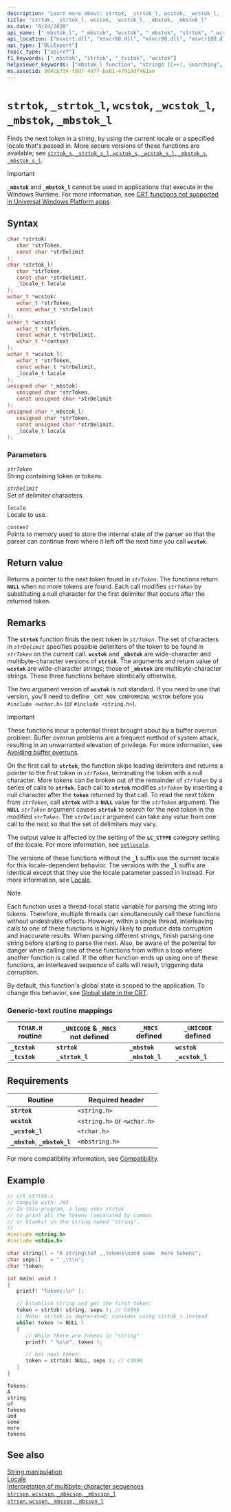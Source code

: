 ```yaml
---
description: "Learn more about: strtok, _strtok_l, wcstok, _wcstok_l, _mbstok, _mbstok_l"
title: "strtok, _strtok_l, wcstok, _wcstok_l, _mbstok, _mbstok_l"
ms.date: "6/24/2020"
api_name: ["_mbstok_l", "_mbstok", "wcstok", "_mbstok", "strtok", "_wcstok_l", "_o__mbstok", "_o__mbstok_l", "_o_strtok", "_o_wcstok"]
api_location: ["msvcrt.dll", "msvcr80.dll", "msvcr90.dll", "msvcr100.dll", "msvcr100_clr0400.dll", "msvcr110.dll", "msvcr110_clr0400.dll", "msvcr120.dll", "msvcr120_clr0400.dll", "ucrtbase.dll", "api-ms-win-crt-multibyte-l1-1-0.dll", "api-ms-win-crt-string-l1-1-0.dll", "api-ms-win-crt-private-l1-1-0.dll"]
api_type: ["DLLExport"]
topic_type: ["apiref"]
f1_keywords: ["_mbstok", "strtok", "_tcstok", "wcstok"]
helpviewer_keywords: ["mbstok_l function", "strings [C++], searching", "tcstok function", "_tcstok function", "_strtok_l function", "strtok function", "mbstok function", "wcstok_l function", "_mbstok function", "tcstok_l function", "tokens, finding in strings", "_mbstok_l function", "wcstok function", "_wcstok_l function", "_tcstok_l function", "strtok_l function"]
ms.assetid: 904cb734-f0d7-4d77-ba81-4791ddf461ae
---
```

# `strtok`, `_strtok_l`, `wcstok`, `_wcstok_l`, `_mbstok`, `_mbstok_l`

Finds the next token in a string, by using the current locale or a specified locale that's passed in. More secure versions of these functions are available; see [`strtok_s`, `_strtok_s_l`, `wcstok_s`, `_wcstok_s_l`, `_mbstok_s`, `_mbstok_s_l`](strtok-s-strtok-s-l-wcstok-s-wcstok-s-l-mbstok-s-mbstok-s-l.md).

> [!IMPORTANT]
> **`_mbstok`** and **`_mbstok_l`** cannot be used in applications that execute in the Windows Runtime. For more information, see [CRT functions not supported in Universal Windows Platform apps](../../cppcx/crt-functions-not-supported-in-universal-windows-platform-apps.md).

## Syntax

```C
char *strtok(
   char *strToken,
   const char *strDelimit
);
char *strtok_l(
   char *strToken,
   const char *strDelimit,
   _locale_t locale
);
wchar_t *wcstok(
   wchar_t *strToken,
   const wchar_t *strDelimit
);
wchar_t *wcstok(
   wchar_t *strToken,
   const wchar_t *strDelimit,
   wchar_t **context
);
wchar_t *wcstok_l(
   wchar_t *strToken,
   const wchar_t *strDelimit,
   _locale_t locale
);
unsigned char *_mbstok(
   unsigned char *strToken,
   const unsigned char *strDelimit
);
unsigned char *_mbstok_l(
   unsigned char *strToken,
   const unsigned char *strDelimit,
   _locale_t locale
);
```

### Parameters

*`strToken`*<br/>
String containing token or tokens.

*`strDelimit`*<br/>
Set of delimiter characters.

*`locale`*<br/>
Locale to use.

*`context`*<br/>
Points to memory used to store the internal state of the parser so that the parser can continue from where it left off the next time you call **`wcstok`**.

## Return value

Returns a pointer to the next token found in *`strToken`*. The functions return **`NULL`** when no more tokens are found. Each call modifies *`strToken`* by substituting a null character for the first delimiter that occurs after the returned token.

## Remarks

The **`strtok`** function finds the next token in *`strToken`*. The set of characters in *`strDelimit`* specifies possible delimiters of the token to be found in *`strToken`* on the current call. **`wcstok`** and **`_mbstok`** are wide-character and multibyte-character versions of **`strtok`**. The arguments and return value of **`wcstok`** are wide-character strings; those of **`_mbstok`** are multibyte-character strings. These three functions behave identically otherwise.

The two argument version of **`wcstok`** is not standard. If you need to use that version, you'll need to define `_CRT_NON_CONFORMING_WCSTOK` before you `#include <wchar.h>` (or `#include <string.h>`).

> [!IMPORTANT]
> These functions incur a potential threat brought about by a buffer overrun problem. Buffer overrun problems are a frequent method of system attack, resulting in an unwarranted elevation of privilege. For more information, see [Avoiding buffer overruns](/windows/win32/SecBP/avoiding-buffer-overruns).

On the first call to **`strtok`**, the function skips leading delimiters and returns a pointer to the first token in *`strToken`*, terminating the token with a null character. More tokens can be broken out of the remainder of *`strToken`* by a series of calls to **`strtok`**. Each call to **`strtok`** modifies *`strToken`* by inserting a null character after the **`token`** returned by that call. To read the next token from *`strToken`*, call **`strtok`** with a **`NULL`** value for the *`strToken`* argument. The **`NULL`** *`strToken`* argument causes **`strtok`** to search for the next token in the modified *`strToken`*. The *`strDelimit`* argument can take any value from one call to the next so that the set of delimiters may vary.

The output value is affected by the setting of the **`LC_CTYPE`** category setting of the locale. For more information, see [`setlocale`](setlocale-wsetlocale.md).

The versions of these functions without the **`_l`** suffix use the current locale for this locale-dependent behavior. The versions with the **`_l`** suffix are identical except that they use the locale parameter passed in instead. For more information, see [Locale](../locale.md).

> [!NOTE]
> Each function uses a thread-local static variable for parsing the string into tokens. Therefore, multiple threads can simultaneously call these functions without undesirable effects. However, within a single thread, interleaving calls to one of these functions is highly likely to produce data corruption and inaccurate results. When parsing different strings, finish parsing one string before starting to parse the next. Also, be aware of the potential for danger when calling one of these functions from within a loop where another function is called. If the other function ends up using one of these functions, an interleaved sequence of calls will result, triggering data corruption.

By default, this function's global state is scoped to the application. To change this behavior, see [Global state in the CRT](../global-state.md).

### Generic-text routine mappings

|`TCHAR.H` routine|`_UNICODE` & `_MBCS` not defined|`_MBCS` defined|`_UNICODE` defined|
|---------------------|------------------------------------|--------------------|-----------------------|
|**`_tcstok`**|**`strtok`**|**`_mbstok`**|**`wcstok`**|
|**`_tcstok`**|**`_strtok_l`**|**`_mbstok_l`**|**`_wcstok_l`**|

## Requirements

|Routine|Required header|
|-------------|---------------------|
|**`strtok`**|`<string.h>`|
|**`wcstok`**|`<string.h>` or `<wchar.h>`|
|**`_wcstok_l`**|`<tchar.h>`|
|**`_mbstok`**, **`_mbstok_l`**|`<mbstring.h>`|

For more compatibility information, see [Compatibility](../compatibility.md).

## Example

```C
// crt_strtok.c
// compile with: /W3
// In this program, a loop uses strtok
// to print all the tokens (separated by commas
// or blanks) in the string named "string".
//
#include <string.h>
#include <stdio.h>

char string[] = "A string\tof ,,tokens\nand some  more tokens";
char seps[]   = " ,\t\n";
char *token;

int main( void )
{
   printf( "Tokens:\n" );

   // Establish string and get the first token:
   token = strtok( string, seps ); // C4996
   // Note: strtok is deprecated; consider using strtok_s instead
   while( token != NULL )
   {
      // While there are tokens in "string"
      printf( " %s\n", token );

      // Get next token:
      token = strtok( NULL, seps ); // C4996
   }
}
```

```Output
Tokens:
A
string
of
tokens
and
some
more
tokens
```

## See also

[String manipulation](../string-manipulation-crt.md)\
[Locale](../locale.md)\
[Interpretation of multibyte-character sequences](../interpretation-of-multibyte-character-sequences.md)\
[`strcspn`, `wcscspn`, `_mbscspn`, `_mbscspn_l`](strcspn-wcscspn-mbscspn-mbscspn-l.md)\
[`strspn`, `wcsspn`, `_mbsspn`, `_mbsspn_l`](strspn-wcsspn-mbsspn-mbsspn-l.md)
